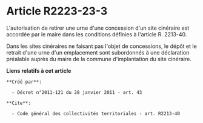 # Article R2223-23-3

L'autorisation de retirer une urne d'une concession d'un site cinéraire est accordée par le maire dans les conditions
définies à l'article R. 2213-40. 

Dans les sites cinéraires ne faisant pas l'objet de concessions, le dépôt et le retrait d'une urne d'un emplacement sont
subordonnés à une déclaration préalable auprès du maire de la commune d'implantation du site cinéraire.

**Liens relatifs à cet article**

	**Créé par**:

	  - Décret n°2011-121 du 28 janvier 2011 - art. 43

	**Cite**:

	  - Code général des collectivités territoriales - art. R2213-40
